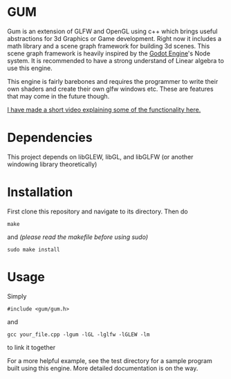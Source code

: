 # GUM

Gum is an extension of GLFW and OpenGL using c++ which brings useful abstractions for 3d Graphics or Game development. Right now it includes a math library and a scene graph framework for building 3d scenes. This scene graph framework is heavily inspired by the [Godot Engine](https://godotengine.org/)'s Node system. It is recommended to have a strong understand of Linear algebra to use this engine.

This engine is fairly barebones and requires the programmer to write their own shaders and create their own glfw windows etc. These are features that may come in the future though.

[I have made a short video explaining some of the functionality here.](https://youtu.be/KkaePsm76J0)

# Dependencies

This project depends on libGLEW, libGL, and libGLFW (or another windowing library theoretically)

# Installation

First clone this repository and navigate to its directory. Then do 

    make
    
and  *(please read the makefile before using sudo)*
 
    sudo make install
    
# Usage
 
Simply
 
    #include <gum/gum.h>
 
and

    gcc your_file.cpp -lgum -lGL -lglfw -lGLEW -lm

to link it together

For a more helpful example, see the test directory for a sample program built using this engine. More detailed documentation is on the way. 
